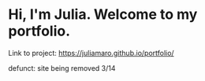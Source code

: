 # Hi, I'm Julia. Welcome to my portfolio.

Link to project: https://juliamaro.github.io/portfolio/

defunct: site being removed 3/14
